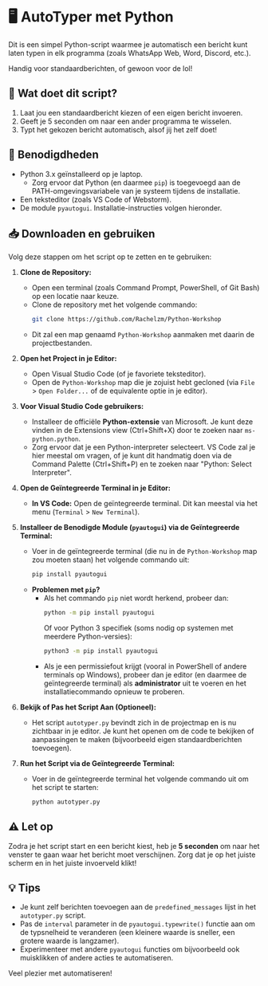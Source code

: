 # 🖥️ AutoTyper met Python

Dit is een simpel Python-script waarmee je automatisch een bericht kunt laten typen in elk programma (zoals WhatsApp Web, Word, Discord, etc.).

Handig voor standaardberichten, of gewoon voor de lol!

## 🚀 Wat doet dit script?

1.  Laat jou een standaardbericht kiezen of een eigen bericht invoeren.
2.  Geeft je 5 seconden om naar een ander programma te wisselen.
3.  Typt het gekozen bericht automatisch, alsof jij het zelf doet!

## 🧰 Benodigdheden

-   Python 3.x geïnstalleerd op je laptop.
    -   Zorg ervoor dat Python (en daarmee `pip`) is toegevoegd aan de PATH-omgevingsvariabele van je systeem tijdens de installatie.
-   Een teksteditor (zoals VS Code of Webstorm).
-   De module `pyautogui`. Installatie-instructies volgen hieronder.

## 📥 Downloaden en gebruiken

Volg deze stappen om het script op te zetten en te gebruiken:

1.  **Clone de Repository:**
    *   Open een terminal (zoals Command Prompt, PowerShell, of Git Bash) op een locatie naar keuze.
    *   Clone de repository met het volgende commando:
        ```bash
        git clone https://github.com/Rachelzm/Python-Workshop
        ```
    *   Dit zal een map genaamd `Python-Workshop` aanmaken met daarin de projectbestanden.

2.  **Open het Project in je Editor:**
    *   Open Visual Studio Code (of je favoriete teksteditor).
    *   Open de `Python-Workshop` map die je zojuist hebt gecloned (via `File` > `Open Folder...` of de equivalente optie in je editor).

 3.   **Voor Visual Studio Code gebruikers:**
        -   Installeer de officiële **Python-extensie** van Microsoft. Je kunt deze vinden in de Extensions view (Ctrl+Shift+X) door te zoeken naar `ms-python.python`.
        -   Zorg ervoor dat je een Python-interpreter selecteert. VS Code zal je hier meestal om vragen, of je kunt dit handmatig doen via de Command Palette (Ctrl+Shift+P) en te zoeken naar "Python: Select Interpreter".

4.  **Open de Geïntegreerde Terminal in je Editor:**
    *   **In VS Code:** Open de geïntegreerde terminal. Dit kan meestal via het menu (`Terminal` > `New Terminal`).

5.  **Installeer de Benodigde Module (`pyautogui`) via de Geïntegreerde Terminal:**
    *   Voer in de geïntegreerde terminal (die nu in de `Python-Workshop` map zou moeten staan) het volgende commando uit:
        ```bash
        pip install pyautogui
        ```
    *   **Problemen met `pip`?**
        *   Als het commando `pip` niet wordt herkend, probeer dan:
            ```bash
            python -m pip install pyautogui
            ```
            Of voor Python 3 specifiek (soms nodig op systemen met meerdere Python-versies):
            ```bash
            python3 -m pip install pyautogui
            ```
        *   Als je een permissiefout krijgt (vooral in PowerShell of andere terminals op Windows), probeer dan je editor (en daarmee de geïntegreerde terminal) als **administrator** uit te voeren en het installatiecommando opnieuw te proberen.

6.  **Bekijk of Pas het Script Aan (Optioneel):**
    *   Het script `autotyper.py` bevindt zich in de projectmap en is nu zichtbaar in je editor. Je kunt het openen om de code te bekijken of aanpassingen te maken (bijvoorbeeld eigen standaardberichten toevoegen).

7.  **Run het Script via de Geïntegreerde Terminal:**
    *   Voer in de geïntegreerde terminal het volgende commando uit om het script te starten:
        ```bash
        python autotyper.py
        ```

## ⚠️ Let op

Zodra je het script start en een bericht kiest, heb je **5 seconden** om naar het venster te gaan waar het bericht moet verschijnen. Zorg dat je op het juiste scherm en in het juiste invoerveld klikt!

## 💡 Tips

-   Je kunt zelf berichten toevoegen aan de `predefined_messages` lijst in het `autotyper.py` script.
-   Pas de `interval` parameter in de `pyautogui.typewrite()` functie aan om de typsnelheid te veranderen (een kleinere waarde is sneller, een grotere waarde is langzamer).
-   Experimenteer met andere `pyautogui` functies om bijvoorbeeld ook muisklikken of andere acties te automatiseren.

Veel plezier met automatiseren!